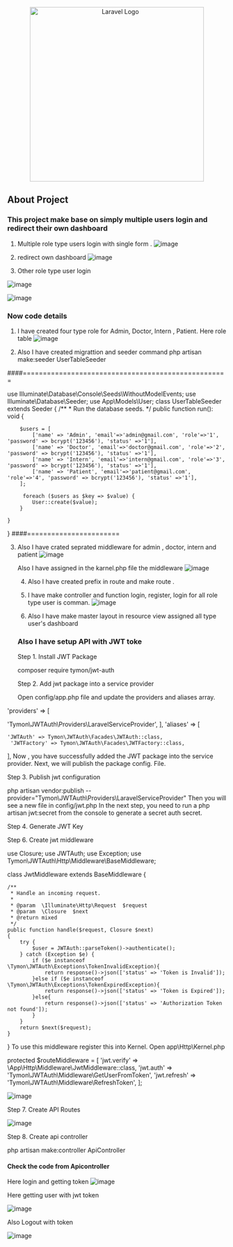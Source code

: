 <p align="center"><a href="https://laravel.com" target="_blank"><img src="https://raw.githubusercontent.com/laravel/art/master/logo-lockup/5%20SVG/2%20CMYK/1%20Full%20Color/laravel-logolockup-cmyk-red.svg" width="400" alt="Laravel Logo"></a></p>



## About Project

### This project make base on simply multiple users login and redirect their own dashboard

1. Multiple role type users login with single form
. ![image](https://github.com/mdmuzaffer/multi-auth-with-api/assets/58267203/434fd501-c567-4a3c-acee-43f12bcf4037)

2. redirect own dashboard
   ![image](https://github.com/mdmuzaffer/multi-auth-with-api/assets/58267203/9d3dc16e-624e-4f3f-9669-c3103abbe0c0)

3. Other role type user login

![image](https://github.com/mdmuzaffer/multi-auth-with-api/assets/58267203/e8013091-ddfe-4af1-b52a-7b5a77490221)

![image](https://github.com/mdmuzaffer/multi-auth-with-api/assets/58267203/d5cb1da7-e80e-402f-9440-a88bdb093041)

### Now code details

1. I have created four type role for Admin, Doctor, Intern , Patient.
Here role table 
![image](https://github.com/mdmuzaffer/multi-auth-with-api/assets/58267203/57e4aec3-e740-4db5-94e1-2c2bc5bc70ae)

2. Also I have created migrattion and seeder
   command php artisan make:seeder UserTableSeeder

####===================================================

use Illuminate\Database\Console\Seeds\WithoutModelEvents;
use Illuminate\Database\Seeder;
use App\Models\User;
class UserTableSeeder extends Seeder
{
    /**
     * Run the database seeds.
     */
    public function run(): void
    {
        
        $users = [
            ['name' => 'Admin', 'email'=>'admin@gmail.com', 'role'=>'1', 'password' => bcrypt('123456'), 'status' =>'1'],
            ['name' => 'Doctor', 'email'=>'doctor@gmail.com', 'role'=>'2', 'password' => bcrypt('123456'), 'status' =>'1'],
            ['name' => 'Intern', 'email'=>'intern@gmail.com', 'role'=>'3', 'password' => bcrypt('123456'), 'status' =>'1'],
            ['name' => 'Patient', 'email'=>'patient@gmail.com', 'role'=>'4', 'password' => bcrypt('123456'), 'status' =>'1'],
        ];

         foreach ($users as $key => $value) {
            User::create($value);
        }

    }
}
####=======================

3. Also I have crated seprated middleware for admin , doctor, intern and patient
   ![image](https://github.com/mdmuzaffer/multi-auth-with-api/assets/58267203/0218c051-c703-4a19-8522-63a4222ff5ea)

   Also I have assigned in the karnel.php file the middleware
   ![image](https://github.com/mdmuzaffer/multi-auth-with-api/assets/58267203/756d84d4-1ad3-4102-8ed1-359eb4d2ad3e)

   4. Also I have created prefix in route and make route .
   5. I have make controller and function login, register, login for all role type user is comman.
      ![image](https://github.com/mdmuzaffer/multi-auth-with-api/assets/58267203/17ca9671-dbc9-46be-9ee1-eb523f691d4a)


   6. Also I have make master layout in resource view assigned all type user's dashboard

   ### Also I have setup API with JWT toke

   Step 1. Install JWT Package

   composer require tymon/jwt-auth

    Step 2.  Add jwt package into a service provider

   Open config/app.php file and update the providers and aliases array.

'providers' => [

'Tymon\JWTAuth\Providers\LaravelServiceProvider',
],
'aliases' => [

    'JWTAuth' => Tymon\JWTAuth\Facades\JWTAuth::class,
     'JWTFactory' => Tymon\JWTAuth\Facades\JWTFactory::class,
],
Now , you have successfully added the JWT package into the service provider. Next, we will publish the package config. File.
 

Step 3. Publish jwt configuration


php artisan vendor:publish --provider="Tymon\JWTAuth\Providers\LaravelServiceProvider"
Then you will see a new file in config/jwt.php
In the next step, you need to run a php artisan jwt:secret from the console to generate a secret auth secret.

Step 4. Generate JWT Key

Step 6. Create jwt middleware


use Closure;
use JWTAuth;
use Exception;
use Tymon\JWTAuth\Http\Middleware\BaseMiddleware;

class JwtMiddleware extends BaseMiddleware
{

    /**
     * Handle an incoming request.
     *
     * @param  \Illuminate\Http\Request  $request
     * @param  \Closure  $next
     * @return mixed
     */
    public function handle($request, Closure $next)
    {
        try {
            $user = JWTAuth::parseToken()->authenticate();
        } catch (Exception $e) {
            if ($e instanceof \Tymon\JWTAuth\Exceptions\TokenInvalidException){
                return response()->json(['status' => 'Token is Invalid']);
            }else if ($e instanceof \Tymon\JWTAuth\Exceptions\TokenExpiredException){
                return response()->json(['status' => 'Token is Expired']);
            }else{
                return response()->json(['status' => 'Authorization Token not found']);
            }
        }
        return $next($request);
    }
}
To use this middleware register this into Kernel. Open app\Http\Kernel.php


protected $routeMiddleware = [
        'jwt.verify' => \App\Http\Middleware\JwtMiddleware::class,
        'jwt.auth' => 'Tymon\JWTAuth\Middleware\GetUserFromToken',
        'jwt.refresh' => 'Tymon\JWTAuth\Middleware\RefreshToken',
    ];

    

![image](https://github.com/mdmuzaffer/multi-auth-with-api/assets/58267203/fff35d69-fa01-4f2a-bafa-41126ebaab49)

Step 7.  Create API Routes

![image](https://github.com/mdmuzaffer/multi-auth-with-api/assets/58267203/28652d0a-ccfb-4157-85b8-8e56cf6416d0)

Step 8. Create api controller

php artisan make:controller ApiController

#### Check the code from Apicontroller 
Here login and getting token 
![image](https://github.com/mdmuzaffer/multi-auth-with-api/assets/58267203/6df3cc0c-ff33-43b8-a301-185eae33c8bb)

Here getting user with jwt token

![image](https://github.com/mdmuzaffer/multi-auth-with-api/assets/58267203/33e84227-6162-4c53-9758-ae957326a714)

Also Logout with token 

![image](https://github.com/mdmuzaffer/multi-auth-with-api/assets/58267203/737c829d-b7de-457c-bf0a-a5e3dc31733f)










